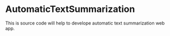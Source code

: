 # AutomaticTextSummarization
This is source code will help to develope automatic text summarization web app.
